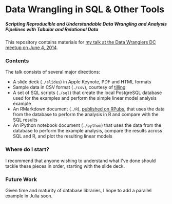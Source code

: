 # Data Wrangling in SQL & Other Tools
##### Scripting Reproducible and Understandable Data Wrangling and Analysis Pipelines with Tabular and Relational Data

This repository contains materials for [my talk at the Data Wranglers DC meetup on June 4, 2014](http://www.meetup.com/Data-Wranglers-DC/events/171768162/).

### Contents
The talk consists of several major directions:
- A slide deck (`./slides`) in Apple Keynote, PDF and HTML formats
- Sample data in CSV format (`./csv`), courtesy of [tilling](https://github.com/tilling)
- A set of SQL scripts (`./sql`) that create the local PostgreSQL database used for the examples and perform the simple linear model analysis example
- An RMarkdown document (`./R`), [published on RPubs](http://rpubs.com/ryanbharvey/dwdc-june2014), that uses the data from the database to perform the analysis in R and compare with the SQL results
- An iPython notebook document (`./python`) that uses the data from the database to perform the example analysis, compare the results across SQL and R, and plot the resulting linear models

### Where do I start?
I recommend that anyone wishing to understand what I've done should tackle these pieces in order, starting with the slide deck.

### Future Work
Given time and maturity of database libraries, I hope to add a parallel example in Julia soon.

